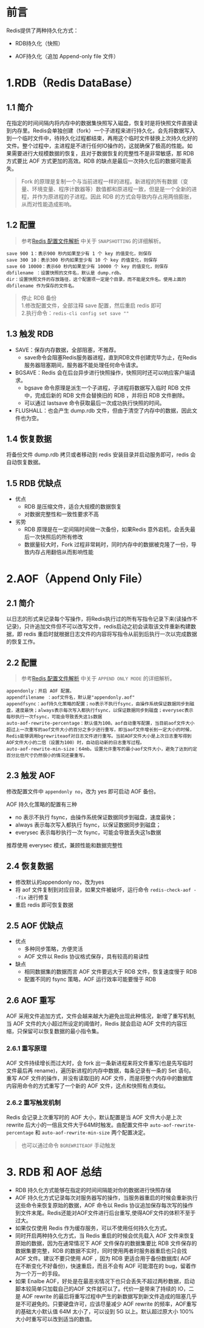 # 前言

Redis提供了两种持久化方式：

- RDB持久化（快照）

- AOF持久化（追加 Append-only file 文件）

# 1.RDB（Redis DataBase）
## 1.1 简介
在指定的时间间隔内将内存中的数据集快照写入磁盘，恢复时是将快照文件直接读到内存里。Redis会单独创建（fork）一个子进程来进行持久化，会先将数据写入到一个临时文件中，待持久化过程都结束，再用这个临时文件替换上次持久化好的文件。整个过程中，主进程是不进行任何IO操作的，这就确保了极高的性能。如果需要进行大规模数据的恢复，且对于数据恢复的完整性不是非常敏感，那 RDB 方式要比 AOF 方式更加的高效。RDB 的缺点是最后一次持久化后的数据可能丢失。

> Fork 的原理是复制一个与当前进程一样的进程。新进程的所有数据（变量、环境变量、程序计数器等）数值都和原进程一致，但是是一个全新的进程，并作为原进程的子进程。因此 RDB 的方式会导致内存占用两倍膨胀，从而对性能造成影响。

## 1.2 配置
> 参考[Redis 配置文件解析]() 中关于 `SNAPSHOTTING` 的详细解析。

```
save 900 1：表示900 秒内如果至少有 1 个 key 的值变化，则保存
save 300 10：表示300 秒内如果至少有 10 个 key 的值变化，则保存
save 60 10000：表示60 秒内如果至少有 10000 个 key 的值变化，则保存
dbfilename ：设置快照的文件名，默认是 dump.rdb。
dir：设置快照文件的存放路径，这个配置项一定是个目录，而不能是文件名。使用上面的 dbfilename 作为保存的文件名。
```

> 停止 RDB 备份</br>
> 1.修改配置文件，全部注释 save 配置，然后重启 redis 即可</br>
> 2.执行命令：`redis-cli config set save ""`

## 1.3 触发 RDB
- SAVE：保存内存数据，全部阻塞，不推荐。
  - save命令会阻塞Redis服务器进程，直到RDB文件创建完毕为止，在Redis服务器阻塞期间，服务器不能处理任何命令请求。
- BGSAVE：Redis 会在后台异步进行快照操作，快照同时还可以响应客户端请求。
  - bgsave 命令原理是派生一个子进程，子进程将数据写入临时 RDB 文件中，完成后新的 RDB 文件会替换旧的 RDB ，并将旧 RDB 文件删除。
  - 可以通过 lastsave 命令获取最后一次成功执行快照的时间。
- FLUSHALL：也会产生 dump.rdb 文件，但由于清空了内存中的数据，因此文件也为空。

## 1.4 恢复数据
将备份文件 dump.rdb 拷贝或者移动到 redis 安装目录并启动服务即可，redis 会自动恢复数据。

## 1.5 RDB 优缺点
- 优点
    - RDB 是压缩文件，适合大规模的数据恢复
    - 对数据完整性和一致性要求不高
- 劣势
    - RDB 原理是在一定间隔时间做一次备份，如果Redis 意外宕机，会丢失最后一次快照后的所有修改
    - 数据量较大时，Fork 过程非常耗时，同时内存中的数据被克隆了一份，导致内存占用翻倍从而影响性能

# 2.AOF（Append Only File）
## 2.1 简介
以日志的形式来记录每个写操作，将Redis执行过的所有写指令记录下来(读操作不记录)，只许追加文件但不可以改写文件，redis启动之初会读取该文件重新构建数据，即 redis 重启时就根据日志文件的内容将写指令从前到后执行一次以完成数据的恢复工作。

## 2.2 配置
> 参考[Redis 配置文件解析]() 中关于 `APPEND ONLY MODE` 的详细解析。

```
appendonly：开启 AOF 配置。
appendfilename ：aof文件名，默认是"appendonly.aof"
appendfsync：aof持久化策略的配置；no表示不执行fsync，由操作系统保证数据同步到磁盘，速度最快；always表示每次写入都执行fsync，以保证数据同步到磁盘；everysec表示每秒执行一次fsync，可能会导致丢失这1s数据
auto-aof-rewrite-percentage：默认值为100。aof自动重写配置，当目前aof文件大小超过上一次重写的aof文件大小的百分之多少进行重写，即当aof文件增长到一定大小的时候，Redis能够调用bgrewriteaof对日志文件进行重写。当前AOF文件大小是上次日志重写得到AOF文件大小的二倍（设置为100）时，自动启动新的日志重写过程。
auto-aof-rewrite-min-size：64mb。设置允许重写的最小aof文件大小，避免了达到约定百分比但尺寸仍然很小的情况还要重写。
```

## 2.3 触发 AOF
修改配置文件中 `appendonly no`，改为 yes 即可启动 AOF 备份。

AOF 持久化策略的配置有三种
- no 表示不执行 fsync，由操作系统保证数据同步到磁盘，速度最快；
- always 表示每次写入都执行 fsync，以保证数据同步到磁盘；
- everysec 表示每秒执行一次 fsync，可能会导致丢失这1s数据

推荐使用 everysec 模式，兼顾性能和数据完整性
## 2.4 恢复数据
- 修改默认的appendonly no，改为yes
- 将 aof 文件复制到对应目录，如果文件被破坏，运行命令 `redis-check-aof --fix` 进行修复
- 重启 redis 即可恢复数据

## 2.5 AOF 优缺点
- 优点
  - 多种同步策略，方便灵活
  - AOF 文件以 Redis 协议格式保存，具有较高的易读性
- 缺点
  - 相同数据集的数据而言 AOF 文件要远大于 RDB 文件，恢复速度慢于 RDB
  - 配置不同的 fsync 策略，AOF 运行效率可能要慢于 RDB

## 2.6 AOF 重写
AOF 采用文件追加方式，文件会越来越大为避免出现此种情况，新增了重写机制, 当 AOF 文件的大小超过所设定的阈值时，Redis 就会启动 AOF 文件的内容压缩，只保留可以恢复数据的最小指令集。

### 2.6.1 重写原理
AOF 文件持续增长而过大时，会 fork 出一条新进程来将文件重写(也是先写临时文件最后再 rename)，遍历新进程的内存中数据，每条记录有一条的 Set 语句。重写 AOF 文件的操作，并没有读取旧的 AOF 文件，而是将整个内存中的数据库内容用命令的方式重写了一个新的 AOF 文件，这点和快照有点类似。

### 2.6.2 重写触发机制
Redis 会记录上次重写时的 AOF 大小，默认配置是当 AOF 文件大小是上次 rewrite 后大小的一倍且文件大于64M时触发。由配置文件中 `auto-aof-rewrite-percentage` 和 `auto-aof-rewrite-min-size` 两个配置决定。

> 也可以通过命令 `BGREWRITEAOF` 手动触发

# 3. RDB 和 AOF 总结
- RDB 持久化方式能够在指定的时间间隔能对你的数据进行快照存储
- AOF 持久化方式记录每次对服务器写的操作，当服务器重启的时候会重新执行这些命令来恢复原始的数据，AOF 命令以 Redis 协议追加保存每次写的操作到文件末尾。Redis还能对AOF文件进行后台重写,使得AOF文件的体积不至于过大。
- 如果仅仅使用 Redis 作为缓存服务，可以不使用任何持久化方式。
- 同时开启两种持久化方式，当 Redis 重启的时候会优先载入 AOF 文件来恢复原始的数据，因为在通常情况下 AOF 文件保存的数据集要比 RDB 文件保存的数据集要完整，RDB 的数据不实时，同时使用两者时服务器重启也只会找 AOF 文件。建议不要只使用 AOF ，因为 RDB 更适合用于备份数据库( AOF 在不断变化不好备份)，快速重启，而且不会有 AOF 可能潜在的 bug，留着作为一个万一的手段。
- 如果 Enalbe AOF，好处是在最恶劣情况下也只会丢失不超过两秒数据，启动脚本较简单只加载自己的AOF 文件就可以了。代价一是带来了持续的 IO，二是 AOF rewrite 的最后将重写过程中产生的新数据写到新文件造成的阻塞几乎是不可避免的。只要硬盘许可，应该尽量减少 AOF rewrite 的频率，AOF重写的基础大小默认值 64M 太小了，可以设到 5G 以上。默认超过原大小 100% 大小时重写可以改到适当的数值。